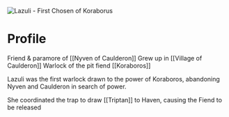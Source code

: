 ![Lazuli - First Chosen of Koraborus](z_assets/NPCPortraits/Lazuli%20-%20First%20Chosen%20of%20Koraborus.png)
# Profile
Friend & paramore of [[Nyven of Caulderon]]
Grew up in [[Village of Caulderon]]
Warlock of the pit fiend [[Koraboros]]

Lazuli was the first warlock drawn to the power of Koraboros, abandoning Nyven and Caulderon in search of power.

She coordinated the trap to draw [[Triptan]] to Haven, causing the Fiend to be released